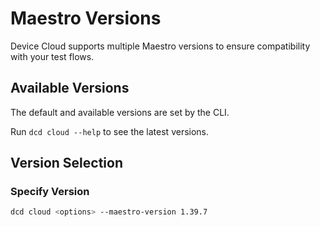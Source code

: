# Maestro Versions

Device Cloud supports multiple Maestro versions to ensure compatibility with your test flows.

## Available Versions

The default and available versions are set by the CLI.

Run `dcd cloud --help` to see the latest versions.

## Version Selection

### Specify Version
```bash
dcd cloud <options> --maestro-version 1.39.7
```
